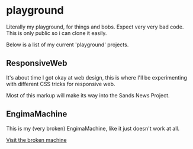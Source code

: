 # playground
Literally my playground, for things and bobs. Expect very very bad code. This is only public so i can clone it easily.

Below is a list of my current 'playground' projects.

## ResponsiveWeb

It's about time I got okay at web design, this is where I'll be experimenting with different CSS tricks for responsive web.

Most of this markup will make its way into the Sands News Project.

## EngimaMachine

This is my (very broken) EngimaMachine, like it just doesn't work at all.

[Visit the broken machine](EngimaMachine/src)